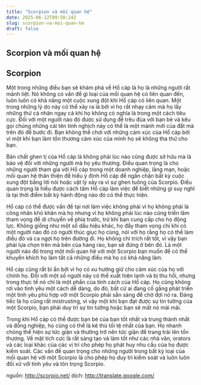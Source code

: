 ```yaml
---
title: "Scorpion và mối quan hệ"
date: 2025-06-12T09:50:24Z
slug: scorpion-va-moi-quan-he
draft: false
---
```


## Scorpion và mối quan hệ

## Scorpion

Một trong những điều bạn sẽ khám phá về Hổ cáp là họ là những người rất mãnh liệt. Nó không có vấn đề gì loại của mối quan hệ có liên quan đến, luôn luôn có khả năng một cuộc xung đột khi Hổ cáp có liên quan. Một trong những lý do này có thể xảy ra là bởi vì họ rất nhạy cảm mà họ lấy những thứ cá nhân ngay cả khi họ không có nghĩa là trong một cách tiêu cực. Đối với một người nào đó được sử dụng để trêu đùa với bạn bè và kêu gọi chúng những cái tên tinh nghịch này có thể là một mảnh mới của đất mà trên đó để bước đi. Bạn không thể chơi với những cảm xúc của Hổ cáp bởi vì một khi bạn làm tổn thương cảm xúc của mình họ sẽ không tha thứ cho bạn.

Bản chất ghen tị của Hổ cáp là không phải lúc nào cũng được sở hữu mà là bảo vệ đối với những người mà họ yêu thương. Điều quan trọng là cho những người tham gia với Hổ cáp trong một doanh nghiệp, lãng mạn, hoặc mối quan hệ thân thiện để hiểu ý định Hổ cáp để ngăn chặn bất kỳ cuộc xung đột bằng lời nói hoặc vật lý xảy ra vì sự ghen tuông của Scorpio. Điều quan trọng là hiểu được cách tâm Hổ cáp làm việc để biết những gì suy nghĩ là tại thời điểm bất kỳ hành động nào đó có thể thực hiện.

Hổ cáp có thể được vấn đề tại nơi làm việc không phải vì họ không phải là công nhân khó khăn mà họ nhưng vì họ không phải lúc nào cũng triển lãm tham vọng để di chuyển về phía trước, trừ khi bạn cung cấp cho họ động lực. Không giống như một số dấu hiệu khác, họ đầy tham vọng chỉ khi có một người nào đó có người thúc giục họ cùng, nói với họ rằng họ có thể làm điều đó và ca ngợi họ trên đường đi. Họ không chỉ trích rất tốt, vì vậy bạn phải lựa chọn trên mà bên của hàng rào, bạn sẽ đứng ở bên đó. Là một người nào đó trong một mối quan hệ với một Scorpio bạn muốn để có thể khuyến khích họ làm tất cả những điều mà họ có khả năng làm.

Hổ cáp cũng rất bí ẩn bởi vì họ có xu hướng giữ cho cảm xúc của họ với chính họ. Đối với một số người này có thể xuất hiện lạnh và bị thu hồi, nhưng trong thực tế nó chỉ là một phần của tính cách của Hổ cáp. Họ cũng không rơi vào tình yêu một cách dễ dàng, do đó, bất cứ ai đang cố gắng phát triển một tình yêu phù hợp với một Scorpio phải sẵn sàng để chờ đợi nó ra. Đáng tiếc là họ cũng rất mistrusting, vì vậy một khi bạn đạt được sự tin tưởng của một Scorpio, bạn phải duy trì sự tin tưởng hoặc bạn sẽ mất nó mãi mãi.

Trong khi Hổ cáp có thể được bạn bè của bạn tốt nhất và trung thành nhất và đồng nghiệp, họ cũng có thể là kẻ thù tồi tệ nhất của bạn. Họ nhanh chóng thể hiện sự tức giận và thường trở nên tức giận để trang trải lên tổn thương. Về mặt tích cực là rất sáng tạo và làm tốt như các nhà văn, orators và các loại khác của các vị trí cho phép họ phát huy nhu cầu của họ được kiểm soát. Các vấn đề quan trọng cho những người trong bất kỳ loại của mối quan hệ với một Scorpio là cho phép họ duy trì kiểm soát và luôn luôn đối xử với tình yêu và tôn trọng Scorpio.

nguồn: http://scorpio.net/
dịch: http://translate.google.com/
